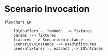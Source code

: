 # Scenario Invocation

```mermaid
flowchart LR

    IO\nbuffers -. "embed" .-> fixtures
    params --> fixtures
    fixtures --> Scenario\ninstance
    Scenario\ninstance --> used\nfixtures
    used\nfixtures -. extract .-> IO\ntraces

```
